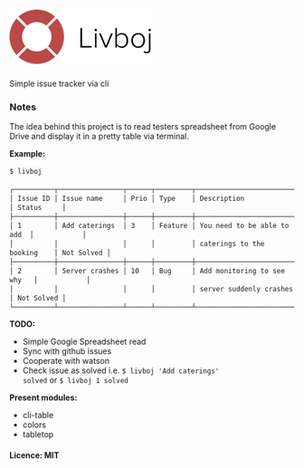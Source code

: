 # ![Logo](images/logo.png)

Simple issue tracker via cli

### Notes

The idea behind this project is to read testers spreadsheet from Google Drive and display it in a pretty table via terminal. 

**Example:**

```
$ livboj

┌──────────┬────────────────┬──────┬─────────┬─────────────────────────────┬────────────┐
│ Issue ID │ Issue name     │ Prio │ Type    │ Description                 │ Status     │
├──────────┼────────────────┼──────┼─────────┼─────────────────────────────┼────────────┤
│ 1        │ Add caterings  │ 3    │ Feature │ You need to be able to add  │            │
│          │                │      │         │ caterings to the booking    │ Not Solved │
├──────────┼────────────────┼──────┼─────────┼─────────────────────────────┼────────────┤
│ 2        │ Server crashes │ 10   │ Bug     │ Add monitoring to see why   │            │
│          │                │      │         │ server suddenly crashes     │ Not Solved │
└──────────┴────────────────┴──────┴─────────┴─────────────────────────────┴────────────┘
```

**TODO:**

* Simple Google Spreadsheet read
* Sync with github issues
* Cooperate with watson
* Check issue as solved i.e. <code>$ livboj 'Add caterings' solved</code> or <code>$ livboj 1 solved</code>

**Present modules:**

* cli-table
* colors
* tabletop

#### Licence: MIT
